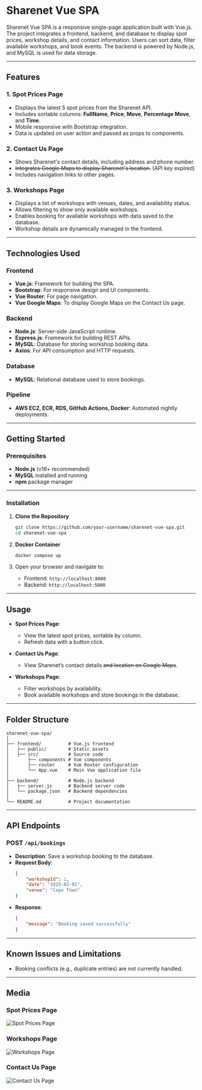 # Sharenet Vue SPA

Sharenet Vue SPA is a responsive single-page application built with Vue.js. The project integrates a frontend, backend, and database to display spot prices, workshop details, and contact information. Users can sort data, filter available workshops, and book events. The backend is powered by Node.js, and MySQL is used for data storage.

---

## Features

### 1. **Spot Prices Page**
- Displays the latest 5 spot prices from the Sharenet API.
- Includes sortable columns: **FullName**, **Price**, **Move**, **Percentage Move**, and **Time**.
- Mobile responsive with Bootstrap integration.
- Data is updated on user action and passed as props to components.

### 2. **Contact Us Page**
- Shows Sharenet's contact details, including address and phone number.
- ~~Integrates Google Maps to display Sharenet's location.~~ (API key expired)
- Includes navigation links to other pages.

### 3. **Workshops Page**
- Displays a list of workshops with venues, dates, and availability status.
- Allows filtering to show only available workshops.
- Enables booking for available workshops with data saved to the database.
- Workshop details are dynamically managed in the frontend.

---

## Technologies Used

### **Frontend**
- **Vue.js**: Framework for building the SPA.
- **Bootstrap**: For responsive design and UI components.
- **Vue Router**: For page navigation.
- **Vue Google Maps**: To display Google Maps on the Contact Us page.

### **Backend**
- **Node.js**: Server-side JavaScript runtime.
- **Express.js**: Framework for building REST APIs.
- **MySQL**: Database for storing workshop booking data.
- **Axios**: For API consumption and HTTP requests.

### **Database**
- **MySQL**: Relational database used to store bookings.

### **Pipeline**
- **AWS EC2, ECR, RDS, GitHub Actions, Docker**: Automated nightly deployments.
---

## Getting Started

### Prerequisites
- **Node.js** (v16+ recommended)
- **MySQL** installed and running
- **npm** package manager

---

### Installation

1. **Clone the Repository**
   ```bash
   git clone https://github.com/your-username/sharenet-vue-spa.git
   cd sharenet-vue-spa
   ```

2. **Docker Container**
   ```bash
   docker compose up
   ```

6. Open your browser and navigate to:
   - Frontend: `http://localhost:8080`
   - Backend: `http://localhost:5000`

---

## Usage

- **Spot Prices Page**:
  - View the latest spot prices, sortable by column.
  - Refresh data with a button click.

- **Contact Us Page**:
  - View Sharenet’s contact details ~~and location on Google Maps~~.

- **Workshops Page**:
  - Filter workshops by availability.
  - Book available workshops and store bookings in the database.

---

## Folder Structure

```
sharenet-vue-spa/
│
├── frontend/          # Vue.js frontend
│   ├── public/        # Static assets
│   ├── src/           # Source code
│       ├── components # Vue components
│       ├── router     # Vue Router configuration
│       └── App.vue    # Main Vue application file
│
├── backend/           # Node.js backend
│   ├── server.js      # Backend server code
│   └── package.json   # Backend dependencies
│
└── README.md          # Project documentation
```

---

## API Endpoints

### POST `/api/bookings`
- **Description**: Save a workshop booking to the database.
- **Request Body**:
  ```json
  {
      "workshopId": 1,
      "date": "2025-02-01",
      "venue": "Cape Town"
  }
  ```
- **Response**:
  ```json
  {
      "message": "Booking saved successfully"
  }
  ```

---

## Known Issues and Limitations
- Booking conflicts (e.g., duplicate entries) are not currently handled.

---

## Media

### Spot Prices Page
![Spot Prices Page](https://github.com/user-attachments/assets/0cd3b231-2ea2-4717-8ac2-6caffd98c291)


### Workshops Page
![Workshops Page](https://github.com/user-attachments/assets/c38d9df5-eafb-403d-a9fa-03c2257723e0)


### Contact Us Page
![Contact Us Page](https://github.com/user-attachments/assets/0602aedb-52b9-4949-bf56-97ad8da0e97e)
